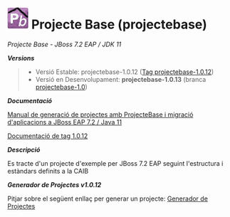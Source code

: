 # ![Logo](https://github.com/GovernIB/maven/raw/binaris/projectebase/icon.png) Projecte Base (projectebase)
*Projecte Base - JBoss 7.2 EAP / JDK 11*

***Versions***

> - Versió Estable: projectebase-1.0.12 ([Tag projectebase-1.0.12](https://github.com/GovernIB/projectebase/tree/projectebase-1.0.12))<br/>
> - Versió en Desenvolupament: __projectebase-1.0.13__ (branca [projectebase-1.0](../../tree/projectebase-1.0))


***Documentació***

[Manual de generació de projectes amb ProjecteBase i migració d'aplicacions a JBoss EAP 7.2 / Java 11](https://www.caib.es/sites/dgtic/ca/estandards_de_desenvolupament/archivopub.do?ctrl=MCRST299ZI339658&id=339658)

[Documentació de tag 1.0.12](../../tree/projectebase-1.0.12/README.md#documentaci%C3%B3)


***Descripció***

Es tracte d'un projecte d'exemple per JBoss 7.2 EAP seguint l'estructura i estàndars definits a la CAIB

***Generador de Projectes v1.0.12***

Pitjar sobre el següent enllaç per generar un projecte: [Generador de Projectes](http://htmlpreview.github.io/?https://github.com/GovernIB/projectebase/blob/projectebase-1.0.12/generadordecomanda.html)

